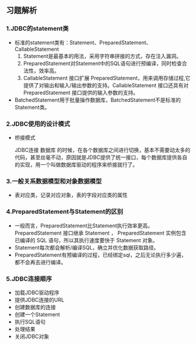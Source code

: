 ## 习题解析

### 1.JDBC的statement类

- 标准的statement类有：Statement、PreparedStatement、CallableStatement
  1. Statement是最基本的用法，采用字符串拼接的方式，存在注入漏洞。
  2. PreparedStatement对Statement中的SQL语句进行预编译，同时检查合法性，效率高。
  3. CallableStatement 接口扩展 PreparedStatement，用来调用存储过程,它提供了对输出和输入/输出参数的支持。CallableStatement 接口还具有对 PreparedStatement 接口提供的输入参数的支持。
- BatchedStatement用于批量操作数据库，BatchedStatement不是标准的Statement类。

### 2.JDBC使用的设计模式

- 桥接模式

  JDBC连接 数据库 的时候，在各个数据库之间进行切换，基本不需要动太多的代码，甚至丝毫不动，原因就是JDBC提供了统一接口，每个数据库提供各自的实现，用一个叫做数据库驱动的程序来桥接就行了。

### 3.一般关系数据模型和对象数据模型

- 表对应类，记录对应对象，表的字段对应类的属性

### 4.PreparedStatement与Statement的区别

- 一般而言，PreparedStatement比Statement执行效率更高。PreparedStatement 接口继承 Statement ， PreparedStatement 实例包含已编译的 SQL 语句，所以其执行速度要快于 Statement 对象。
- Statement每次都会解析/编译SQL，确立并优化数据获取路径。
- PreparedStatement有预编译的过程，已经绑定sql，之后无论执行多少遍，都不会再去进行编译。

### 5.JDBC连接顺序

- 加载JDBC驱动程序
- 提供JDBC连接的URL   
- 创建数据库的连接   
- 创建一个Statement   
- 执行SQL语句   
- 处理结果   
- 关闭JDBC对象 